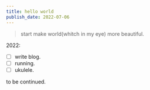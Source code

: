 ```yaml
---
title: hello world
publish_date: 2022-07-06
---
```


> start make world(whitch in my eye) more beautiful.  

2022:   
- [ ] write blog.
- [ ] running.
- [ ] ukulele.

to be continued.

